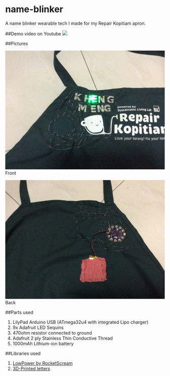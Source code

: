 # name-blinker
A name blinker wearable tech I made for my Repair Kopitiam apron.

##Demo video on Youtube
[![](http://img.youtube.com/vi/c9n8hL6Dv_A/0.jpg)](http://www.youtube.com/watch?v=c9n8hL6Dv_A)

##Pictures

![Screen](misc/front.jpg)
Front

![Screen](misc/back.jpg)
Back

##Parts used
1. LilyPad Arduino USB (ATmega32u4 with integrated Lipo charger)
2. 9x Adafruit LED Sequins
3. 470ohm resistor connected to ground
4. Adafruit 2 ply Stainless Thin Conductive Thread
5. 1000mAh Lithium-ion battery

##Libraries used
1. [LowPower by RocketScream](https://github.com/rocketscream/Low-Power)
2. [3D-Printed letters](http://www.thingiverse.com/thing:15198)

